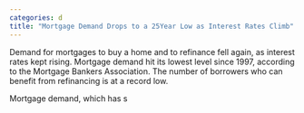 ```yaml
---
categories: d
title: "Mortgage Demand Drops to a 25Year Low as Interest Rates Climb"
---
```


Demand for mortgages to buy a home and to refinance fell again, as interest rates kept rising. Mortgage demand hit its lowest level since 1997, according to the Mortgage Bankers Association. The number of borrowers who can benefit from refinancing is at a record low.



Mortgage demand, which has s